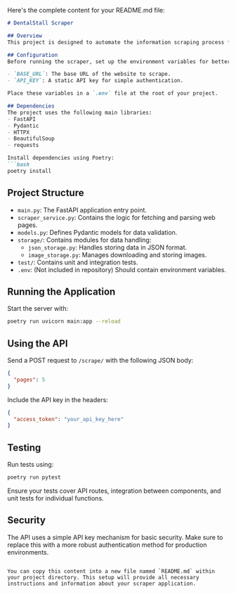 Here's the complete content for your README.md file:

```markdown
# DentalStall Scraper

## Overview
This project is designed to automate the information scraping process from [DentalStall's shop page](https://dentalstall.com/shop/). It fetches product data across multiple pages, stores the data locally in JSON format, and can easily be adapted for other storage solutions. It also includes functionality for image download and API request authentication.

## Configuration
Before running the scraper, set up the environment variables for better security and flexibility:

- `BASE_URL`: The base URL of the website to scrape.
- `API_KEY`: A static API key for simple authentication.

Place these variables in a `.env` file at the root of your project.

## Dependencies
The project uses the following main libraries:
- FastAPI
- Pydantic
- HTTPX
- BeautifulSoup
- requests

Install dependencies using Poetry:
```bash
poetry install
```

## Project Structure
- `main.py`: The FastAPI application entry point.
- `scraper_service.py`: Contains the logic for fetching and parsing web pages.
- `models.py`: Defines Pydantic models for data validation.
- `storage/`: Contains modules for data handling:
  - `json_storage.py`: Handles storing data in JSON format.
  - `image_storage.py`: Manages downloading and storing images.
- `test/`: Contains unit and integration tests.
- `.env`: (Not included in repository) Should contain environment variables.

## Running the Application
Start the server with:
```bash
poetry run uvicorn main:app --reload
```

## Using the API
Send a POST request to `/scrape/` with the following JSON body:
```json
{
  "pages": 5
}
```
Include the API key in the headers:
```json
{
  "access_token": "your_api_key_here"
}
```

## Testing
Run tests using:
```bash
poetry run pytest
```

Ensure your tests cover API routes, integration between components, and unit tests for individual functions.

## Security
The API uses a simple API key mechanism for basic security. Make sure to replace this with a more robust authentication method for production environments.
```

You can copy this content into a new file named `README.md` within your project directory. This setup will provide all necessary instructions and information about your scraper application.